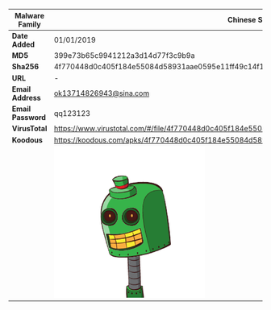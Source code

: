 | Malware Family     | Chinese SMS Stealer                                          |
| ------------------ | ------------------------------------------------------------ |
| **Date Added**     | 01/01/2019                                                   |
| **MD5**            | 399e73b65c9941212a3d14d77f3c9b9a                             |
| **Sha256**         | 4f770448d0c405f184e55084d58931aae0595e11ff49c14f1c9e4bbfbd4ae226 |
| **URL**            | -                                                            |
| **Email Address**  | ok13714826943@sina.com                                       |
| **Email Password** | qq123123                                                     |
| **VirusTotal**     | https://www.virustotal.com/#/file/4f770448d0c405f184e55084d58931aae0595e11ff49c14f1c9e4bbfbd4ae226/detection |
| **Koodous**        | https://koodous.com/apks/4f770448d0c405f184e55084d58931aae0595e11ff49c14f1c9e4bbfbd4ae226 |
|                    | ![](../assets/4f770448d0c405f184e55084d58931aae0595e11ff49c14f1c9e4bbfbd4ae226.png) |